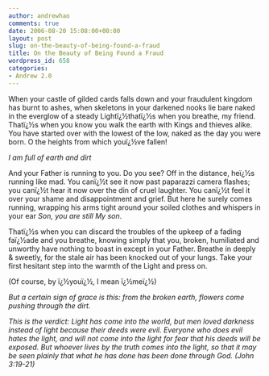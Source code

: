 ```yaml
---
author: andrewhao
comments: true
date: 2006-08-20 15:08:00+00:00
layout: post
slug: on-the-beauty-of-being-found-a-fraud
title: On the Beauty of Being Found a Fraud
wordpress_id: 658
categories:
- Andrew 2.0
---
```






When your castle of gilded cards falls down and your fraudulent
kingdom has burnt to ashes, when skeletons in your darkened nooks lie bare
naked in the everglow of a steady Lightï¿½thatï¿½s when you breathe, my friend. Thatï¿½s
when you know you walk the earth with Kings and thieves alike.  You have started over with the lowest of the low,
naked as the day you were born. O the heights from which youï¿½ve fallen!





_I am full of earth and
dirt_





And your Father is running to you. Do you see? Off in the
distance, heï¿½s running like mad. You canï¿½t see it now past paparazzi camera
flashes; you canï¿½t hear it now over the din of cruel laughter. You canï¿½t feel
it over your shame and disappointment and grief. But here he surely comes
running, wrapping his arms tight around your soiled clothes and whispers in
your ear _Son, you are still My son_.





Thatï¿½s when you can discard the troubles of the upkeep of a
fading faï¿½ade and you breathe, knowing  simply
that you, broken, humiliated and unworthy have nothing to boast in except in your
Father. Breathe in deeply & sweetly, for the stale air has been knocked out
of your lungs. Take your first hesitant step into the warmth of the Light and press
on.





(Of course, by ï¿½youï¿½, I mean ï¿½meï¿½)





_But a certain sign of
grace is this: from the broken earth, flowers come pushing through the dirt._





_This is the verdict:
Light has come into the world, but men loved darkness instead of light because
their deeds were evil. Everyone who does evil hates the
light, and will not come into the light for fear that his deeds will be
exposed. But whoever lives by the truth comes into the
light, so that it may be seen plainly that what he has done has been done
through God. (John 3:19-21)_




